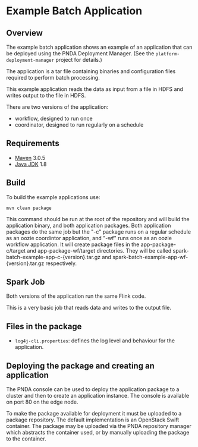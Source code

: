 # Example Batch Application

## Overview

The example batch application shows an example of an application that can be deployed using the PNDA Deployment Manager. (See the `platform-deployment-manager` project for details.)

The application is a tar file containing binaries and configuration files required to perform batch processing.

This example application reads the data as input from a file in HDFS and writes output to the file in HDFS.

There are two versions of the application:

- workflow, designed to run once
- coordinator, designed to run regularly on a schedule


## Requirements

* [Maven](https://maven.apache.org/docs/3.0.5/release-notes.html) 3.0.5
* [Java JDK](https://docs.oracle.com/javase/8/docs/technotes/guides/install/install_overview.html) 1.8

## Build

To build the example applications use:

````
mvn clean package
````

This command should be run at the root of the repository and will build the application binary, and both application packages. Both application packages do the same job but the "-c" package runs on a regular schedule as an oozie coordintor application, and "-wf" runs once as an oozie workflow application.  It will create package files in the app-package-c/target and app-package-wf/target directories. They will be called spark-batch-example-app-c-{version}.tar.gz and spark-batch-example-app-wf-{version}.tar.gz respectively.

## Spark Job

Both versions of the application run the same Flink code.

This is a very basic job that reads data and writes to the output file.

## Files in the package

- `log4j-cli.properties`: defines the log level and behaviour for the application.

## Deploying the package and creating an application

The PNDA console can be used to deploy the application package to a cluster and then to create an application instance. The console is available on port 80 on the edge node.

To make the package available for deployment it must be uploaded to a package repository. The default implementation is an OpenStack Swift container. The package may be uploaded via the PNDA repository manager which abstracts the container used, or by manually uploading the package to the container.
